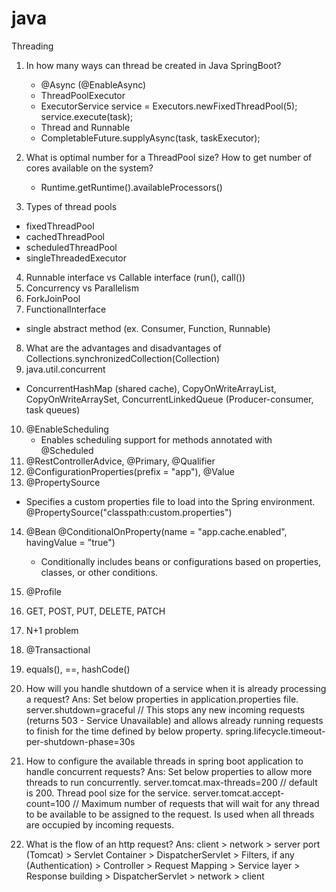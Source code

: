 # java
Threading

1. In how many ways can thread be created in Java SpringBoot?
    - @Async (@EnableAsync)
    - ThreadPoolExecutor
    - ExecutorService service = Executors.newFixedThreadPool(5); service.execute(task);
    - Thread and Runnable
    - CompletableFuture.supplyAsync(task, taskExecutor);
  
2. What is optimal number for a ThreadPool size? How to get number of cores available on the system?
   - Runtime.getRuntime().availableProcessors()
3. Types of thread pools
  - fixedThreadPool
  - cachedThreadPool
  - scheduledThreadPool
  - singleThreadedExecutor
4. Runnable interface vs Callable interface (run(), call())
5. Concurrency vs Parallelism
6. ForkJoinPool
7. FunctionalInterface
  - single abstract method (ex. Consumer, Function, Runnable)
8. What are the advantages and disadvantages of Collections.synchronizedCollection(Collection<T>)
9. java.util.concurrent
  - ConcurrentHashMap (shared cache), CopyOnWriteArrayList, CopyOnWriteArraySet, ConcurrentLinkedQueue (Producer-consumer, task queues)
10. @EnableScheduling
    - Enables scheduling support for methods annotated with @Scheduled
11. @RestControllerAdvice, @Primary, @Qualifier
12. @ConfigurationProperties(prefix = "app"), @Value
13. @PropertySource
  - Specifies a custom properties file to load into the Spring environment. @PropertySource("classpath:custom.properties")
14. @Bean @ConditionalOnProperty(name = "app.cache.enabled", havingValue = "true")
    - Conditionally includes beans or configurations based on properties, classes, or other conditions.
15. @Profile
16. GET, POST, PUT, DELETE, PATCH
17. N+1 problem
18. @Transactional
19. equals(), ==, hashCode()
20. How will you handle shutdown of a service when it is already processing a request?
Ans:
Set below properties in application.properties file.
server.shutdown=graceful // This stops any new incoming requests (returns 503 - Service Unavailable) and allows already running requests to finish for the time defined by below property.
spring.lifecycle.timeout-per-shutdown-phase=30s

21. How to configure the available threads in spring boot application to handle concurrent requests?
Ans: Set below properties to allow more threads to run concurrently.
server.tomcat.max-threads=200    // default is 200. Thread pool size for the service.
server.tomcat.accept-count=100    // Maximum number of requests that will wait for any thread to be available to be assigned to the request. Is used when all threads are occupied by incoming requests.

22. What is the flow of an http request?
Ans: client > network > server port (Tomcat) > Servlet Container > DispatcherServlet > Filters, if any (Authentication) > Controller > Request Mapping > Service layer > Response building > DispatcherServlet > network > client

